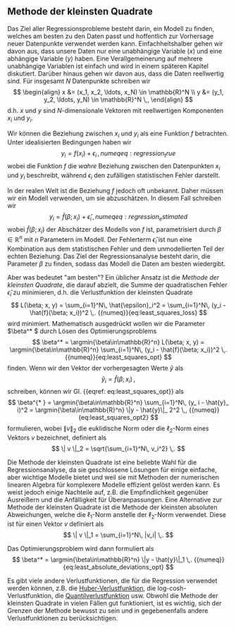 ## Methode der kleinsten Quadrate

Das Ziel aller Regressionsprobleme besteht darin, ein Modell zu finden, 
welches am besten zu den Daten passt und hoffentlich zur Vorhersage neuer 
Datenpunkte verwendet werden kann. Einfachheitshalber gehen wir davon aus, 
dass unsere Daten nur eine unabhängige Variable ($x$) und eine abhängige
Variable ($y$) haben. Eine Verallgemeinerung auf mehrere unabhängige
Variablen ist einfach und wird in einem späteren Kapitel diskutiert.
Darüber hinaus gehen wir davon aus, dass die Daten reellwertig sind.
Für insgesamt $N$ Datenpunkte schreiben wir
$$
  \begin{align}
    x &= (x_1, x_2, \ldots, x_N) \in \mathbb{R}^N \\
    y &= (y_1, y_2, \ldots, y_N) \in \mathbb{R}^N \,,
  \end{align}
$$ 
d.h. $x$ und $y$ sind $N$-dimensionale Vektoren mit reellwertigen
Komponenten $x_i$ und $y_i$.

Wir können die Beziehung zwischen $x_i$ und $y_i$ als eine Funktion $f$
betrachten. Unter idealisierten Bedingungen haben wir
$$
  y_i = f(x_i) + \epsilon_i \,, {{numeq}}{eq:regression_true}
$$
wobei die Funktion $f$ die *wahre* Beziehung zwischen den Datenpunkten
$x_i$ und $y_i$ beschreibt, während $\epsilon_i$ den zufälligen
statistischen Fehler darstellt.

In der realen Welt ist die Beziehung $f$ jedoch oft unbekannt. Daher
müssen wir ein Modell verwenden, um sie abzuschätzen. In diesem Fall
schreiben wir
$$
  y_i = \hat{f}(\beta; x_i) + \hat{\epsilon}_ i\,, {{numeq}}{eq:regression_estimated}
$$
wobei $\hat{f}(\beta; x_i)$ der Abschätzer des Modells von $f$ ist,
parametrisiert durch $\beta \in \mathbb{R}^n$ mit $n$ Parametern im
Modell. Der Fehlerterm $\hat{\epsilon}_i$ ist nun eine Kombination aus
dem statistischen Fehler und dem unmodellierten Teil der echten
Beziehung. Das Ziel der Regressionsanalyse besteht darin, die
Parameter $\beta$ zu finden, sodass das Modell die Daten am besten
wiedergibt.

Aber was bedeutet "am besten"? Ein üblicher Ansatz ist die
*Methode der kleinsten Quadrate*, die darauf abzielt, die Summe der
quadratischen Fehler $\hat{\epsilon}_i$ zu minimieren, d.h. die
Verlustfunktion der kleinsten Quadrate
$$
  L(\beta; x, y) 
    = \sum_{i=1}^N\, \hat{\epsilon}_i^2
    = \sum_{i=1}^N\, (y_i - \hat{f}(\beta; x_i))^2 \,. {{numeq}}{eq:least_squares_loss}
$$
wird minimiert. Mathematisch ausgedrückt wollen wir die Parameter
$\beta^* $ durch Lösen des Optimierungsproblems
$$
  \beta^* 
    = \argmin{\beta\in\mathbb{R}^n} L(\beta; x, y)
    = \argmin{\beta\in\mathbb{R}^n} \sum_{i=1}^N\, (y_i - \hat{f}(\beta; x_i))^2 \,. {{numeq}}{eq:least_squares_opt}
$$
finden. Wenn wir den Vektor der vorhergesagten Werte $\hat{y}$ als
$$
  \hat{y}_ i = \hat{f}(\beta; x_i)\,,
$$
schreiben, können wir Gl. {{eqref: eq:least_squares_opt}} als
$$
  \beta^{* } 
    = \argmin{\beta\in\mathbb{R}^n} \sum_{i=1}^N\, (y_ i - \hat{y}_ i)^2 
    = \argmin{\beta\in\mathbb{R}^n} \|y - \hat{y}\|_ 2^2 \,, {{numeq}}{eq:least_squares_opt2}
$$
formulieren, wobei $\| v \|_2$ die euklidische Norm oder die $\ell_2$-Norm
eines Vektors $v$ bezeichnet, definiert als
$$
  \| v \|_2 = \sqrt{\sum_{i=1}^N\, v_i^2} \,.
$$

Die Methode der kleinsten Quadrate ist eine beliebte Wahl für die 
Regressionsanalyse, da sie geschlossene Lösungen für einige einfache, aber 
wichtige Modelle bietet und weil sie mit Methoden der numerischen linearen 
Algebra für komplexere Modelle effizient gelöst werden kann. Es weist jedoch 
einige Nachteile auf, z.B. die Empfindlichkeit gegenüber Ausreißern und die 
Anfälligkeit für Überanpassungen. Eine Alternative zur Methode der kleinsten 
Quadrate ist die Methode der kleinsten absoluten Abweichungen, welche die
$\ell_1$-Norm anstelle der $\ell_2$-Norm verwendet. Diese ist für einen
Vektor $v$ definiert als
$$
  \| v \|_1 = \sum_{i=1}^N\, |v_i| \,.
$$

Das Optimierungsproblem wird dann formuliert als
$$
  \beta^* 
    = \argmin{\beta\in\mathbb{R}^n} \|y - \hat{y}\|_1 \,. {{numeq}}{eq:least_absolute_deviations_opt}
$$

Es gibt viele andere Verlustfunktionen, die für die Regression verwendet
werden können, z.B. 
die [Huber-Verlustfunktion](https://en.wikipedia.org/wiki/Huber_loss),
die log-cosh-Verlustfunktion,
die [Quantilverlustfunktion](https://de.wikipedia.org/wiki/Quantilsregression#Optimierungsproblem)
usw. 
Obwohl die Methode der kleinsten Quadrate in vielen Fällen gut funktioniert,
ist es wichtig, sich der Grenzen der Methode bewusst zu sein und in
gegebenenfalls andere Verlustfunktionen zu berücksichtigen.

